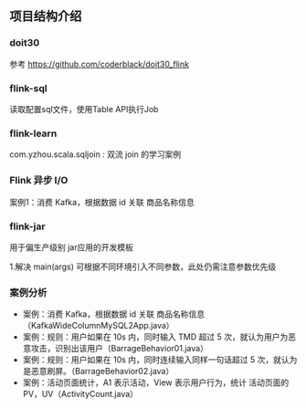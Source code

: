 
## 项目结构介绍

### doit30
参考 https://github.com/coderblack/doit30_flink

### flink-sql
读取配置sql文件，使用Table API执行Job      

### flink-learn     
com.yzhou.scala.sqljoin : 双流 join 的学习案例     

### Flink 异步 I/O    

案例1：消费 Kafka，根据数据 id 关联 商品名称信息  

### flink-jar   
用于偏生产级别 jar应用的开发模板      

1.解决 main(args) 可根据不同环境引入不同参数，此处仍需注意参数优先级   


### 案例分析    
* 案例：消费 Kafka，根据数据 id 关联 商品名称信息（KafkaWideColumnMySQL2App.java）
* 案例：规则：用户如果在 10s 内，同时输入 TMD 超过 5 次，就认为用户为恶意攻击，识别出该用户（BarrageBehavior01.java）
* 案例：规则：用户如果在 10s 内，同时连续输入同样一句话超过 5 次，就认为是恶意刷屏。（BarrageBehavior02.java）
* 案例：活动页面统计，A1 表示活动，View 表示用户行为，统计 活动页面的 PV，UV（ActivityCount.java）


